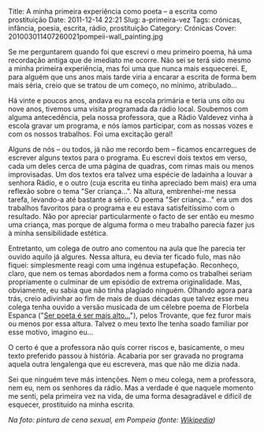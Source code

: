 Title: A minha primeira experiência como poeta – a escrita como prostituição
Date: 2011-12-14 22:21
Slug: a-primeira-vez
Tags: crónicas, infância, poesia, escrita, rádio, prostituição
Category: Crónicas
Cover: 201003011407260021pompeii-wall_painting.jpg

Se me perguntarem quando foi que escrevi o meu primeiro poema, há uma recordação antiga que de imediato me ocorre. Não sei se terá sido mesmo a minha primeira experiência, mas foi uma que nunca mais esquecerei.  E, para alguém que uns anos mais tarde viria a encarar a escrita de forma bem mais séria, creio que se tratou de um começo, no mínimo, atribulado…

Há vinte e poucos anos, andava eu na escola primária e teria uns oito ou nove anos, tivemos uma visita programada da rádio local. Soubemos com alguma antecedência, pela nossa professora, que a Rádio Valdevez vinha à escola gravar um programa, e nós íamos participar, com as nossas vozes e com os nossos trabalhos. Foi uma excitação geral!

Alguns de nós – ou todos, já não me recordo bem – ficamos encarregues de escrever alguns textos para o programa. Eu escrevi dois textos em verso, cada um deles cerca de uma página de quadras, com rimas mais ou menos improvisadas. Um dos textos era talvez uma espécie de ladainha a louvar a senhora Rádio, e o outro (cuja escrita eu tinha apreciado bem mais) era uma reflexão sobre o tema "Ser criança…". Na altura, embrenhei-me nessa tarefa, levando-a até bastante a sério. O poema "Ser criança…" era um dos trabalhos favoritos para o programa e eu estava satisfeitíssimo com o resultado. Não por apreciar particularmente o facto de ser então eu mesmo uma criança, mas porque de alguma forma o meu trabalho parecia fazer jus à minha sensibilidade estética. 

Entretanto, um colega de outro ano comentou na aula que lhe parecia ter ouvido aquilo já algures. Nessa altura, eu devia ter ficado fulo, mas não fiquei: simplesmente reagi com uma ingénua estupefação. Reconheço, claro, que nem os temas abordados nem a forma como os trabalhei seriam propriamente o culminar de um episódio de extrema originalidade. Mas, obviamente, eu sabia que não tinha plagiado ninguém. Olhando agora para trás, creio adivinhar ao fim de mais de duas décadas que talvez esse meu colega tenha ouvido a versão musicada de um célebre poema de Florbela Espanca ("[Ser poeta é ser mais alto…](http://www.youtube.com/watch?v=yEDZ2lIcNa0)"), pelos Trovante, que fez furor mais ou menos por essa altura. Talvez o meu texto lhe tenha soado familiar por esse motivo, imagino eu…

O certo é que a professora não quis correr riscos e, basicamente, o meu texto preferido passou à história. Acabaria por ser gravada no programa aquela outra lengalenga que eu escrevera, mas que não me dizia nada. 

Sei que ninguém teve más intenções. Nem o meu colega, nem a professora, nem eu, nem os senhores da rádio. Mas a verdade é que naquele momento me senti, pela primeira vez na vida, de uma forma desagradável e difícil de esquecer, prostituído na minha escrita.


*Na foto: pintura de cena sexual, em Pompeia (fonte: [Wikipedia](http://pt.wikipedia.org/wiki/Ficheiro:Pompeii-wall_painting.jpg))*
